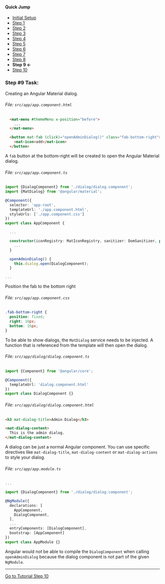 #### Quick Jump ####
* [Initial Setup](./INITIAL_SETUP.md)
* [Step 1](./STEP_1.md)
* [Step 2](./STEP_2.md)
* [Step 3](./STEP_3.md)
* [Step 4](./STEP_4.md)
* [Step 5](./STEP_5.md)
* [Step 6](./STEP_6.md)
* [Step 7](./STEP_7.md)
* [Step 8](./STEP_8.md)
* **Step 9 <-**
* [Step 10](./STEP_10.md)

### Step #9 Task:

Creating an Angular Material dialog.

###### File: `src/app/app.component.html`

```html
  <mat-menu #themeMenu x-position="before">
    ...
  </mat-menu>

  <button mat-fab (click)="openAdminDialog()" class="fab-bottom-right">
    <mat-icon>add</mat-icon>
  </button>
```

A `fab` button at the bottom-right will be created to open the Angular Material dialog.

###### File:  `src/app/app.component.ts`

```ts
import {DialogComponent} from './dialog/dialog.component';
import {MatDialog} from '@angular/material';

@Component({
  selector: 'app-root',
  templateUrl: './app.component.html',
  styleUrls: ['./app.component.css']
})
export class AppComponent {

  ...

  constructor(iconRegistry: MatIconRegistry, sanitizer: DomSanitizer, private dialog: MatDialog) {
    ...
  }

  openAdminDialog() {
    this.dialog.open(DialogComponent);
  }

...
```

Position the fab to the bottom right

###### File:  `src/app/app.component.css`

```css
.fab-bottom-right {
  position: fixed;
  right: 16px;
  bottom: 16px;
}

```

To be able to show dialogs, the `MatDialog` service needs to be injected. A function that is 
referenced from the template will then open the dialog.

###### File:  `src/app/dialog/dialog.component.ts`

```ts
import {Component} from '@angular/core';

@Component({
  templateUrl: 'dialog.component.html'
})
export class DialogComponent {}
```

###### File: `src/app/dialog/dialog.component.html`

```html
<h3 mat-dialog-title>Admin Dialog</h3>

<mat-dialog-content>
  This is the admin dialog.
</mat-dialog-content>
```

A dialog can be just a normal Angular component. You can use specific directives 
like `mat-dialog-title`, `mat-dialog-content` or `mat-dialog-actions` to style your dialog.

###### File: `src/app/app.module.ts`

```ts
...

import {DialogComponent} from './dialog/dialog.component';

@NgModule({
  declarations: [
    AppComponent,
    DialogComponent,
  ],
  ...
  entryComponents: [DialogComponent],
  bootstrap: [AppComponent]
})
export class AppModule {}
```

Angular would not be able to compile the `DialogComponent` when calling `openAdminDialog` because
the dialog component is not part of the given `NgModule`.

---

[Go to Tutorial Step 10](./STEP_10.md)
